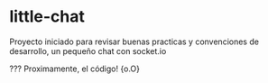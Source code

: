 # little-chat
Proyecto iniciado para revisar buenas practicas y convenciones de desarrollo, un pequeño chat con socket.io

??? Proximamente, el código! {o.O}
